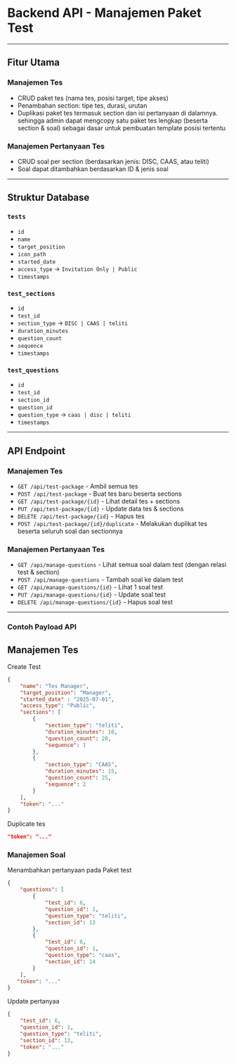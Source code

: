 # Backend API - Manajemen Paket Test


---
## Fitur Utama

### Manajemen Tes
- CRUD paket tes (nama tes, posisi target, tipe akses)
- Penambahan section: tipe tes, durasi, urutan
- Duplikasi paket tes termasuk section dan isi pertanyaan di dalamnya. sehingga admin dapat mengcopy satu paket tes lengkap (beserta section & soal) sebagai dasar untuk pembuatan template posisi tertentu 

### Manajemen Pertanyaan Tes
- CRUD soal per section (berdasarkan jenis: DISC, CAAS, atau teliti)
- Soal dapat ditambahkan berdasarkan ID & jenis soal

---

## Struktur Database

### `tests`
- `id`
- `name`
- `target_position`
- `icon_path`
- `started_date`
- `access_type` → `Invitation Only | Public`
- `timestamps`

### `test_sections`
- `id`
- `test_id`
- `section_type` → `DISC | CAAS | teliti`
- `duration_minutes`
- `question_count`
- `sequence`
- `timestamps`

### `test_questions`
- `id`
- `test_id`
- `section_id` 
- `question_id`
- `question_type` → `caas | disc | teliti`
- `timestamps`

---


##  API Endpoint

### Manajemen Tes
- `GET /api/test-package` - Ambil semua tes
- `POST /api/test-package` - Buat tes baru beserta sections
- `GET /api/test-package/{id}` - Lihat detail tes + sections
- `PUT /api/test-package/{id}` - Update data tes & sections
- `DELETE /api/test-package/{id}` - Hapus tes
- `POST /api/test-package/{id}/duplicate` - Melakukan duplikat tes beserta seluruh soal dan sectionnya

### Manajemen Pertanyaan Tes
- `GET /api/manage-questions` - Lihat semua soal dalam test (dengan relasi test & section)
- `POST /api/manage-questions` - Tambah soal ke dalam test
- `GET /api/manage-questions/{id}` - Lihat 1 soal test
- `PUT /api/manage-questions/{id}` - Update soal test
- `DELETE /api/manage-questions/{id}` - Hapus soal test

---

### Contoh Payload API

## Manajemen Tes
Create Test
```json
{
    "name": "Tes Manager",
    "target_position": "Manager",
    "started_date" : "2025-07-01",
    "access_type": "Public",
    "sections": [
        {
            "section_type": "teliti",
            "duration_minutes": 10,
            "question_count": 20,
            "sequence": 1
        },
        {
            "section_type": "CAAS",
            "duration_minutes": 15,
            "question_count": 25,
            "sequence": 2
        }
    ],
    "token": "..."
}
```
Duplicate tes

```json
"token": "..."
```
### Manajemen Soal
Menambahkan pertanyaan pada Paket test
```json
{
    "questions": [
        {
            "test_id": 6,
            "question_id": 1,
            "question_type": "teliti",
            "section_id": 13
        },
        {
            "test_id": 6,
            "question_id": 1,
            "question_type": "caas",
            "section_id": 14
        }
    ],
   "token": "..."
}
``` 

Update pertanyaa
```json
{
    "test_id": 6,
    "question_id": 1,
    "question_type": "teliti",
    "section_id": 13,
    "token": "..."
}
```
